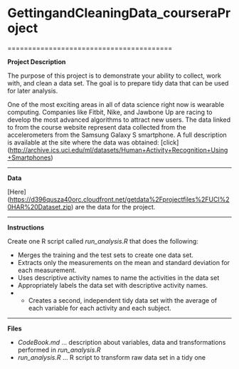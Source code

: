 # GettingandCleaningData_courseraProject
========================================

**Project Description**

The purpose of this project is to demonstrate your ability to collect, work with, and clean a data set. The goal is to prepare tidy data that can be used for later analysis. 

One of the most exciting areas in all of data science right now is wearable computing.
Companies like Fitbit, Nike, and Jawbone Up are racing to develop the most advanced
algorithms to attract new users. The data linked to from the course website represent
data collected from the accelerometers from the Samsung Galaxy S smartphone.
A full description is available at the site where the data was obtained: [click]
(http://archive.ics.uci.edu/ml/datasets/Human+Activity+Recognition+Using+Smartphones)
___
**Data**

[Here] (https://d396qusza40orc.cloudfront.net/getdata%2Fprojectfiles%2FUCI%20HAR%20Dataset.zip) are the data for the project.
___
**Instructions**

Create one R script called *run_analysis.R* that does the following:

- Merges the training and the test sets to create one data set.
- Extracts only the measurements on the mean and standard deviation for each measurement. 
- Uses descriptive activity names to name the activities in the data set
- Appropriately labels the data set with descriptive activity names. 
- - Creates a second, independent tidy data set with the average of each variable for each activity and each subject.
___
**Files**

- *CodeBook.md* ... description about variables, data and transformations performed in *run_analysis.R*
- *run_analysis.R* ... R script to transform raw data set in a tidy one
